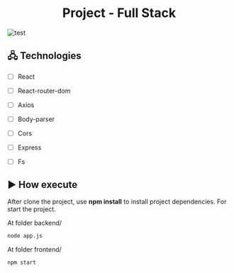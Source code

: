 <h1 align="center">
    Project - Full Stack
</h1>

![test](https://user-images.githubusercontent.com/105434742/236325060-eb55ea47-074f-448e-a2f1-c293c46c25c0.gif)

## 🖧 Technologies

-   [ ] React
-   [ ] React-router-dom
-   [ ] Axios
-   [ ] Body-parser
-   [ ] Cors
-   [ ] Express
-   [ ] Fs


## ▶️ How execute

After clone the project, use **npm install** to install project dependencies.
For start the project.

At folder backend/
```cl
node app.js 
```
At folder frontend/
```cl
npm start
```
